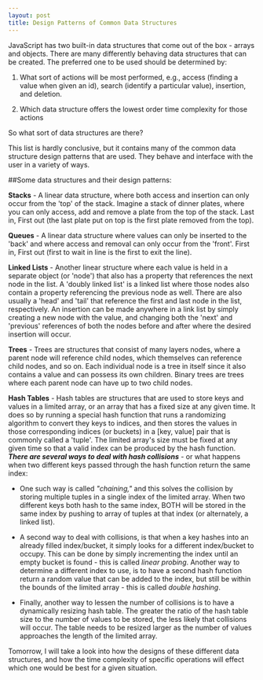```yaml
---
layout: post
title: Design Patterns of Common Data Structures 
---
```


JavaScript has two built-in data structures that come out of the box - arrays and objects. There are many differently behaving data structures that can be created. The preferred one to be used should be determined by:

1. What sort of actions will be most performed, e.g., access (finding a value when given an id), search (identify a particular value), insertion, and deletion.

2. Which data structure offers the lowest order time complexity for those actions

So what sort of data structures are there?

This list is hardly conclusive, but it contains many of the common data structure design patterns that are used. They behave and interface with the user in a variety of ways. 


##Some data structures and their design patterns:

**Stacks** - A linear data structure, where both access and insertion can only occur from the 'top' of the stack. Imagine a stack of dinner plates, where you can only access, add and remove a plate from the top of the stack. Last in, First out (the last plate put on top is the first plate removed from the top).


**Queues** - A linear data structure where values can only be inserted to the 'back' and where access and removal can only occur from the 'front'. First in, First out (first to wait in line is the first to exit the line).


**Linked Lists** - Another linear structure where each value is held in a separate object (or 'node') that also has a property that references the next node in the list. A 'doubly linked list' is a linked list where those nodes also contain a property referencing the previous node as well. There are also usually a 'head' and 'tail' that reference the first and last node in the list, respectively. An insertion can be made anywhere in a link list by simply creating a new node with the value, and changing both the 'next' and 'previous' references of both the nodes before and after where the desired insertion will occur.


**Trees** - Trees are structures that consist of many layers nodes, where a parent node will reference child nodes, which themselves can reference child nodes, and so on. Each individual node is a tree in itself since it also contains a value and can possess its own children. Binary trees are trees where each parent node can have up to two child nodes.



**Hash Tables** - Hash tables are structures that are used to store keys and values in a limited array, or an array that has a fixed size at any given time. It does so by running a special hash function that runs a randomizing algorithm to convert they keys to indices, and then stores the values in those corresponding indices (or buckets) in a [key, value] pair that is commonly called a 'tuple'. The limited array's size must be fixed at any given time so that a valid index can be produced by the hash function. ***There are several ways to deal with hash collisions*** - or what happens when two different keys passed through the hash function return the same index:


* One such way is called *"chaining,"* and this solves the collision by storing multiple tuples in a single index of the limited array. When two different keys both hash to the same index, BOTH will be stored in the same index by pushing to array of tuples at that index (or alternately, a linked list). 


* A second way to deal with collisions, is that when a key hashes into an already filled index/bucket, it simply looks for a different index/bucket to occupy. This can be done by simply incrementing the index until an empty bucket is found - this is called *linear probing*. Another way to determine a different index to use, is to have a second hash function return a random value that can be added to the index, but still be within the bounds of the limited array - this is called *double hashing*. 


* Finally, another way to lessen the number of collisions is to have a dynamically resizing hash table. The greater the ratio of the hash table size to the number of values to be stored, the less likely that collisions will occur. The table needs to be resized larger as the number of values approaches the length of the limited array.


Tomorrow, I will take a look into how the designs of these different data structures, and how the time complexity of specific operations will effect which one would be best for a given situation.

